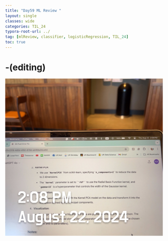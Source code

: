 ```yaml
---
title: "Day59 ML Review "
layout: single
classes: wide
categories: TIL_24
typora-root-url: ../
tag: [mlReview, classifier, logisticRegression, TIL_24]
toc: true 
---
```


# -(editing)

![A590D840-2DB5-4A2A-9ADB-D19D7037B0BD](/images/2024-08-22-TIL24_Day59/A590D840-2DB5-4A2A-9ADB-D19D7037B0BD.jpeg)

<br><br>

